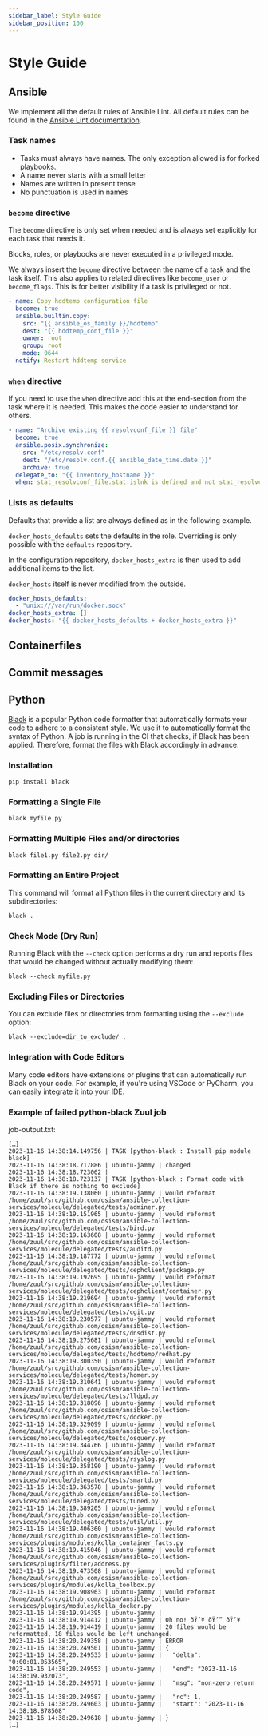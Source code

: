```yaml
---
sidebar_label: Style Guide
sidebar_position: 100
---
```


# Style Guide

## Ansible

We implement all the default rules of Ansible Lint. All default rules can be found in the
[Ansible Lint documentation](https://ansible.readthedocs.io/projects/lint/rules/).

### Task names

* Tasks must always have names. The only exception allowed is for forked playbooks.
* A name never starts with a small letter
* Names are written in present tense
* No punctuation is used in names

### `become` directive

The `become` directive is only set when needed and is always set explicitly for each task that needs it.

Blocks, roles, or playbooks are never executed in a privileged mode.

We always insert the `become` directive between the name of a task and the task itself. This also applies
to related directives like `become_user`  or `become_flags`. This is for better visibility if a task is
privileged or not.

```yaml
- name: Copy hddtemp configuration file
  become: true
  ansible.builtin.copy:
    src: "{{ ansible_os_family }}/hddtemp"
    dest: "{{ hddtemp_conf_file }}"
    owner: root
    group: root
    mode: 0644
  notify: Restart hddtemp service
```

### `when` directive

If you need to use the `when` directive add this at the end-section from the task where it is needed. This
makes the code easier to understand for others.

```yaml
- name: "Archive existing {{ resolvconf_file }} file"
  become: true
  ansible.posix.synchronize:
    src: "/etc/resolv.conf"
    dest: "/etc/resolv.conf.{{ ansible_date_time.date }}"
    archive: true
  delegate_to: "{{ inventory_hostname }}"
  when: stat_resolvconf_file.stat.islnk is defined and not stat_resolvconf_file.stat.islnk
```

### Lists as defaults

Defaults that provide a list are always defined as in the following example.

`docker_hosts_defaults` sets the defaults in the role. Overriding is only possible with the `defaults` repository.

In the configuration repository, `docker_hosts_extra` is then used to add additional items to the list.

`docker_hosts` itself is never modified from the outside.

```yaml
docker_hosts_defaults:
  - "unix:///var/run/docker.sock"
docker_hosts_extra: []
docker_hosts: "{{ docker_hosts_defaults + docker_hosts_extra }}"
```

## Containerfiles

## Commit messages

## Python

[Black](https://github.com/psf/black) is a popular Python code formatter that automatically 
formats your code to adhere to a consistent style. We use it to automatically format the 
syntax of Python. A job is running in the CI that checks, if Black has been applied. Therefore, 
format the files with Black accordingly in advance.

### Installation 
```pip install black```

### Formatting a Single File
```black myfile.py```

### Formatting Multiple Files and/or directories 
```black file1.py file2.py dir/```

### Formatting an Entire Project
This command will format all Python files in the current directory and its subdirectories:

```black .```

### Check Mode (Dry Run)
Running Black with the ```--check``` option performs a dry run and reports files that would be 
changed without actually modifying them:

```black --check myfile.py```

### Excluding Files or Directories
You can exclude files or directories from formatting using the ```--exclude``` option:

```black --exclude=dir_to_exclude/ .```

### Integration with Code Editors
Many code editors have extensions or plugins that can automatically run Black on your code. 
For example, if you're using VSCode or PyCharm, you can easily integrate it into your IDE.

### Example of failed python-black Zuul job 
job-output.txt:
```
[…]
2023-11-16 14:38:14.149756 | TASK [python-black : Install pip module black]
2023-11-16 14:38:18.717886 | ubuntu-jammy | changed
2023-11-16 14:38:18.723062 | 
2023-11-16 14:38:18.723137 | TASK [python-black : Format code with Black if there is nothing to exclude]
2023-11-16 14:38:19.138060 | ubuntu-jammy | would reformat /home/zuul/src/github.com/osism/ansible-collection-services/molecule/delegated/tests/adminer.py
2023-11-16 14:38:19.151965 | ubuntu-jammy | would reformat /home/zuul/src/github.com/osism/ansible-collection-services/molecule/delegated/tests/bird.py
2023-11-16 14:38:19.163608 | ubuntu-jammy | would reformat /home/zuul/src/github.com/osism/ansible-collection-services/molecule/delegated/tests/auditd.py
2023-11-16 14:38:19.187772 | ubuntu-jammy | would reformat /home/zuul/src/github.com/osism/ansible-collection-services/molecule/delegated/tests/cephclient/package.py
2023-11-16 14:38:19.192695 | ubuntu-jammy | would reformat /home/zuul/src/github.com/osism/ansible-collection-services/molecule/delegated/tests/cephclient/container.py
2023-11-16 14:38:19.219694 | ubuntu-jammy | would reformat /home/zuul/src/github.com/osism/ansible-collection-services/molecule/delegated/tests/cgit.py
2023-11-16 14:38:19.230577 | ubuntu-jammy | would reformat /home/zuul/src/github.com/osism/ansible-collection-services/molecule/delegated/tests/dnsdist.py
2023-11-16 14:38:19.275681 | ubuntu-jammy | would reformat /home/zuul/src/github.com/osism/ansible-collection-services/molecule/delegated/tests/hddtemp/redhat.py
2023-11-16 14:38:19.300350 | ubuntu-jammy | would reformat /home/zuul/src/github.com/osism/ansible-collection-services/molecule/delegated/tests/homer.py
2023-11-16 14:38:19.310641 | ubuntu-jammy | would reformat /home/zuul/src/github.com/osism/ansible-collection-services/molecule/delegated/tests/lldpd.py
2023-11-16 14:38:19.318096 | ubuntu-jammy | would reformat /home/zuul/src/github.com/osism/ansible-collection-services/molecule/delegated/tests/docker.py
2023-11-16 14:38:19.329099 | ubuntu-jammy | would reformat /home/zuul/src/github.com/osism/ansible-collection-services/molecule/delegated/tests/osquery.py
2023-11-16 14:38:19.344766 | ubuntu-jammy | would reformat /home/zuul/src/github.com/osism/ansible-collection-services/molecule/delegated/tests/rsyslog.py
2023-11-16 14:38:19.358190 | ubuntu-jammy | would reformat /home/zuul/src/github.com/osism/ansible-collection-services/molecule/delegated/tests/smartd.py
2023-11-16 14:38:19.363578 | ubuntu-jammy | would reformat /home/zuul/src/github.com/osism/ansible-collection-services/molecule/delegated/tests/tuned.py
2023-11-16 14:38:19.389205 | ubuntu-jammy | would reformat /home/zuul/src/github.com/osism/ansible-collection-services/molecule/delegated/tests/util/util.py
2023-11-16 14:38:19.406360 | ubuntu-jammy | would reformat /home/zuul/src/github.com/osism/ansible-collection-services/plugins/modules/kolla_container_facts.py
2023-11-16 14:38:19.415046 | ubuntu-jammy | would reformat /home/zuul/src/github.com/osism/ansible-collection-services/plugins/filter/address.py
2023-11-16 14:38:19.473508 | ubuntu-jammy | would reformat /home/zuul/src/github.com/osism/ansible-collection-services/plugins/modules/kolla_toolbox.py
2023-11-16 14:38:19.908963 | ubuntu-jammy | would reformat /home/zuul/src/github.com/osism/ansible-collection-services/plugins/modules/kolla_docker.py
2023-11-16 14:38:19.914395 | ubuntu-jammy |
2023-11-16 14:38:19.914412 | ubuntu-jammy | Oh no! ðŸ’¥ ðŸ’” ðŸ’¥
2023-11-16 14:38:19.914419 | ubuntu-jammy | 20 files would be reformatted, 18 files would be left unchanged.
2023-11-16 14:38:20.249358 | ubuntu-jammy | ERROR
2023-11-16 14:38:20.249501 | ubuntu-jammy | {
2023-11-16 14:38:20.249533 | ubuntu-jammy |   "delta": "0:00:01.053565",
2023-11-16 14:38:20.249553 | ubuntu-jammy |   "end": "2023-11-16 14:38:19.932073",
2023-11-16 14:38:20.249571 | ubuntu-jammy |   "msg": "non-zero return code",
2023-11-16 14:38:20.249587 | ubuntu-jammy |   "rc": 1,
2023-11-16 14:38:20.249603 | ubuntu-jammy |   "start": "2023-11-16 14:38:18.878508"
2023-11-16 14:38:20.249618 | ubuntu-jammy | }
[…]
```
